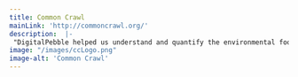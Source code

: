 ```yaml
---
title: Common Crawl
mainLink: 'http://commoncrawl.org/'
description:  |-
 "DigitalPebble helped us understand and quantify the environmental footprint of our cloud activities. They gave us clear, actionable steps that will drive both our costs and emissions down as well as recommendations on best practices for [FinOps](#finops) and [GreenOps](#greenops)"
image: "/images/ccLogo.png"
image-alt: 'Common Crawl'
---
```


